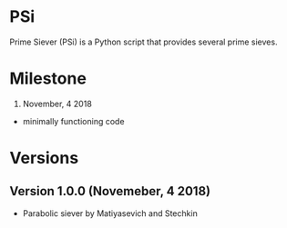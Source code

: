 # PSi

Prime Siever (PSi) is a Python script that provides several prime sieves.

# Milestone

1. November, 4 2018
  - minimally functioning code
  
# Versions

## Version 1.0.0 (Novemeber, 4 2018)
- Parabolic siever by Matiyasevich and Stechkin

